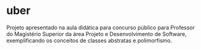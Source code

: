 # uber
Projeto apresentado na aula didática para concurso público para Professor do Magistério Superior da área Projeto e Desenvolvimento de Software, exemplificando os conceitos de classes abstratas e polimorfismo.
